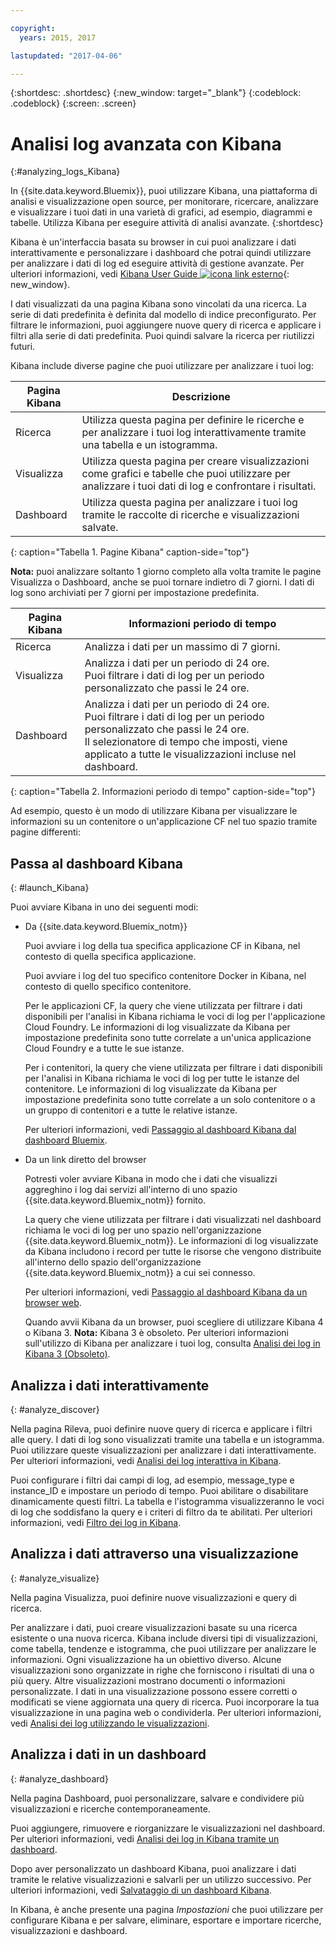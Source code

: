 ```yaml
---

copyright:
  years: 2015, 2017

lastupdated: "2017-04-06"

---
```



{:shortdesc: .shortdesc}
{:new_window: target="_blank"}
{:codeblock: .codeblock}
{:screen: .screen}

# Analisi log avanzata con Kibana
{:#analyzing_logs_Kibana}

In {{site.data.keyword.Bluemix}}, puoi utilizzare Kibana, una piattaforma di analisi e visualizzazione open source, per monitorare, ricercare, analizzare e visualizzare i tuoi dati in una varietà di grafici, ad esempio, diagrammi e tabelle. Utilizza Kibana per eseguire attività di analisi avanzate.
{:shortdesc}

Kibana è un'interfaccia basata su browser in cui puoi analizzare i dati interattivamente e personalizzare i dashboard che potrai quindi utilizzare per analizzare i dati di log ed eseguire attività di gestione avanzate. Per ulteriori informazioni, vedi [Kibana User Guide ![icona link esterno](../../../icons/launch-glyph.svg "External link icon")](https://www.elastic.co/guide/en/kibana/4.1/index.html){: new_window}.

I dati visualizzati da una pagina Kibana sono vincolati da una ricerca. La serie di dati predefinita è definita dal modello di indice preconfigurato. Per filtrare le informazioni, puoi aggiungere nuove query di ricerca e applicare i filtri alla serie di dati predefinita. Puoi quindi salvare la ricerca per riutilizzi futuri. 

Kibana include diverse pagine che puoi utilizzare per analizzare i tuoi log:

| Pagina Kibana | Descrizione |
|-------------|-------------|
| Ricerca | Utilizza questa pagina per definire le ricerche e per analizzare i tuoi log interattivamente tramite una tabella e un istogramma. |
| Visualizza | Utilizza questa pagina per creare visualizzazioni come grafici e tabelle che puoi utilizzare per analizzare i tuoi dati di log e confrontare i risultati.  |
| Dashboard | Utilizza questa pagina per analizzare i tuoi log tramite le raccolte di ricerche e visualizzazioni salvate.  |
{: caption="Tabella 1. Pagine Kibana" caption-side="top"}

**Nota:** puoi analizzare soltanto 1 giorno completo alla volta tramite le pagine Visualizza o Dashboard, anche se puoi tornare indietro di 7 giorni. I dati di log sono archiviati per 7 giorni per impostazione predefinita. 

| Pagina Kibana | Informazioni periodo di tempo |
|-------------|-------------------------|
| Ricerca | Analizza i dati per un massimo di 7 giorni. |
| Visualizza | Analizza i dati per un periodo di 24 ore. <br> Puoi filtrare i dati di log per un periodo personalizzato che passi le 24 ore.  |
| Dashboard | Analizza i dati per un periodo di 24 ore. <br> Puoi filtrare i dati di log per un periodo personalizzato che passi le 24 ore. <br> Il selezionatore di tempo che imposti, viene applicato a tutte le visualizzazioni incluse nel dashboard. |
{: caption="Tabella 2. Informazioni periodo di tempo" caption-side="top"}

Ad esempio, questo è un modo di utilizzare Kibana per visualizzare le informazioni su un contenitore o un'applicazione CF nel tuo spazio tramite pagine differenti:

## Passa al dashboard Kibana
{: #launch_Kibana}

Puoi avviare Kibana in uno dei seguenti modi:

* Da {{site.data.keyword.Bluemix_notm}}

    Puoi avviare i log della tua specifica applicazione CF in Kibana, nel contesto di quella specifica applicazione.
    
    Puoi avviare i log del tuo specifico contenitore Docker in Kibana, nel contesto di quello specifico contenitore. 
    
    Per le applicazioni CF, la query che viene utilizzata per filtrare i dati disponibili per l'analisi in Kibana richiama le voci di log per l'applicazione Cloud Foundry. Le informazioni di log visualizzate da Kibana per impostazione predefinita sono tutte correlate a un'unica applicazione Cloud Foundry e a tutte le sue istanze. 
    
    Per i contenitori, la query che viene utilizzata per filtrare i dati disponibili per l'analisi in Kibana richiama le voci di log per tutte le istanze del contenitore. Le informazioni di log visualizzate da Kibana per impostazione predefinita sono tutte correlate a un solo contenitore o a un gruppo di contenitori e a tutte le relative istanze. 
    
    Per ulteriori informazioni, vedi [Passaggio al dashboard Kibana dal dashboard Bluemix](k4_launch.html#launch_Kibana_from_bluemix).

* Da un link diretto del browser

    Potresti voler avviare Kibana in modo che i dati che visualizzi aggreghino i log dai servizi all'interno di uno spazio {{site.data.keyword.Bluemix_notm}} fornito.
    
    La query che viene utilizzata per filtrare i dati visualizzati nel dashboard richiama le voci di log per uno spazio nell'organizzazione {{site.data.keyword.Bluemix_notm}}. Le informazioni di log visualizzate da Kibana includono i record per tutte le risorse che vengono distribuite all'interno dello spazio dell'organizzazione {{site.data.keyword.Bluemix_notm}} a cui sei connesso. 
    
    Per ulteriori informazioni, vedi [Passaggio al dashboard Kibana da un browser web](k4_launch.html#launch_Kibana_from_browser).
    
    Quando avvii Kibana da un browser, puoi scegliere di utilizzare Kibana 4 o Kibana 3. **Nota:** Kibana 3 è obsoleto. Per ulteriori informazioni sull'utilizzo di Kibana per analizzare i tuoi log, consulta [Analisi dei log in Kibana 3 (Obsoleto)](../logging_view_kibana3.html#analyzing_logs_Kibana3).


## Analizza i dati interattivamente
{: #analyze_discover}

Nella pagina Rileva, puoi definire nuove query di ricerca e applicare i filtri alle query. I dati di log sono visualizzati tramite una tabella e un istogramma. Puoi utilizzare queste visualizzazioni per analizzare i dati interattivamente. Per ulteriori informazioni, vedi [Analisi dei log interattiva in Kibana](logging_kibana_analize_logs_interactively.html#kibana_analize_logs_interactively).

Puoi configurare i filtri dai campi di log, ad esempio, message_type e instance_ID e impostare un periodo di tempo. Puoi abilitare o disabilitare dinamicamente questi filtri. La tabella e l'istogramma visualizzeranno le voci di log che soddisfano la query e i criteri di filtro da te abilitati. Per ulteriori informazioni, vedi [Filtro dei log in Kibana](k4_filter_logs.html#k4_filter_logs).

## Analizza i dati attraverso una visualizzazione
{: #analyze_visualize}
    
Nella pagina Visualizza, puoi definire nuove visualizzazioni e query di ricerca.

Per analizzare i dati, puoi creare visualizzazioni basate su una ricerca esistente o una nuova ricerca. Kibana include diversi tipi di visualizzazioni, come tabella, tendenze e istogramma, che puoi utilizzare per analizzare le informazioni. Ogni visualizzazione ha un obiettivo diverso. Alcune visualizzazioni sono organizzate in righe che forniscono i risultati di una o più query. Altre visualizzazioni mostrano documenti o informazioni personalizzate. I dati in una visualizzazione possono essere corretti o modificati se viene aggiornata una query di ricerca. Puoi incorporare la tua visualizzazione in una pagina web o condividerla. Per ulteriori informazioni, vedi [Analisi dei log utilizzando le visualizzazioni](logging_kibana_visualizations.html#logging_kibana_visualizations).

## Analizza i dati in un dashboard
{: #analyze_dashboard}

Nella pagina Dashboard, puoi personalizzare, salvare e condividere più visualizzazioni e ricerche contemporaneamente. 

Puoi aggiungere, rimuovere e riorganizzare le visualizzazioni nel dashboard. Per ulteriori informazioni, vedi [Analisi dei log in Kibana tramite un dashboard](logging_kibana_analize_logs_dashboard.html#kibana_analize_logs_dashboard).
    
Dopo aver personalizzato un dashboard Kibana, puoi analizzare i dati tramite le relative visualizzazioni e salvarli per un utilizzo successivo. Per ulteriori informazioni, vedi [Salvataggio di un dashboard Kibana](logging_kibana_analize_logs_dashboard.html#k4_dashboard_save).

In Kibana, è anche presente una pagina *Impostazioni* che puoi utilizzare per configurare Kibana e per salvare, eliminare, esportare e importare ricerche, visualizzazioni e dashboard.


